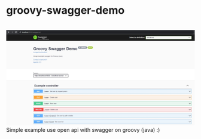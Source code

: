 # groovy-swagger-demo
 <br/>
 <img src="./scr-shot.jpg" width="1690">
 <br/>
 Simple example use open api with swagger on groovy (java) :)
